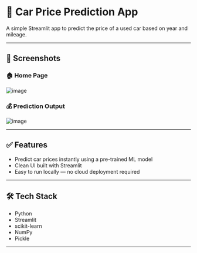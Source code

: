 # 🚗 Car Price Prediction App

A simple Streamlit app to predict the price of a used car based on year and mileage.

---

## 📸 Screenshots

### 🏠 Home Page
![image](https://github.com/user-attachments/assets/64658960-e609-452d-a2d8-ed1d6366943a)


### 💰 Prediction Output
![image](https://github.com/user-attachments/assets/4dd48422-d21a-4f51-a8af-e4a7761c1558)


---

## ✅ Features

- Predict car prices instantly using a pre-trained ML model
- Clean UI built with Streamlit
- Easy to run locally — no cloud deployment required

---

## 🛠️ Tech Stack

- Python
- Streamlit
- scikit-learn
- NumPy
- Pickle

---



